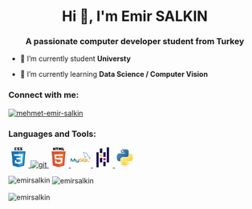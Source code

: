 <h1 align="center">Hi 👋, I'm Emir SALKIN</h1>
<h3 align="center">A passionate computer developer student from Turkey</h3>

- 🔭 I’m currently student **Universty**

- 🌱 I’m currently learning **Data Science / Computer Vision**

<h3 align="left">Connect with me:</h3>
<p align="left">
<a href="https://linkedin.com/in/mehmet-emir-salkin" target="blank"><img align="center" src="https://raw.githubusercontent.com/rahuldkjain/github-profile-readme-generator/master/src/images/icons/Social/linked-in-alt.svg" alt="mehmet-emir-salkin" height="30" width="40" /></a>
</p>

<h3 align="left">Languages and Tools:</h3>
<p align="left"> <a href="https://www.w3schools.com/css/" target="_blank" rel="noreferrer"> <img src="https://raw.githubusercontent.com/devicons/devicon/master/icons/css3/css3-original-wordmark.svg" alt="css3" width="40" height="40"/> </a> <a href="https://git-scm.com/" target="_blank" rel="noreferrer"> <img src="https://www.vectorlogo.zone/logos/git-scm/git-scm-icon.svg" alt="git" width="40" height="40"/> </a> <a href="https://www.w3.org/html/" target="_blank" rel="noreferrer"> <img src="https://raw.githubusercontent.com/devicons/devicon/master/icons/html5/html5-original-wordmark.svg" alt="html5" width="40" height="40"/> </a> <a href="https://www.mysql.com/" target="_blank" rel="noreferrer"> <img src="https://raw.githubusercontent.com/devicons/devicon/master/icons/mysql/mysql-original-wordmark.svg" alt="mysql" width="40" height="40"/> </a> <a href="https://pandas.pydata.org/" target="_blank" rel="noreferrer"> <img src="https://raw.githubusercontent.com/devicons/devicon/2ae2a900d2f041da66e950e4d48052658d850630/icons/pandas/pandas-original.svg" alt="pandas" width="40" height="40"/> </a> <a href="https://www.python.org" target="_blank" rel="noreferrer"> <img src="https://raw.githubusercontent.com/devicons/devicon/master/icons/python/python-original.svg" alt="python" width="40" height="40"/> </a> </p>

<p><img align="left" src="https://github-readme-stats.vercel.app/api/top-langs?username=emirsalkin&show_icons=true&locale=en&layout=compact" alt="emirsalkin" /></p>

<p>&nbsp;<img align="center" src="https://github-readme-stats.vercel.app/api?username=emirsalkin&show_icons=true&locale=en" alt="emirsalkin" /></p>

<p><img align="center" src="https://github-readme-streak-stats.herokuapp.com/?user=emirsalkin&" alt="emirsalkin" /></p>
